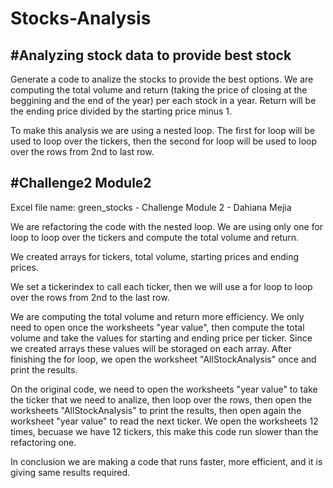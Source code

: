 # Stocks-Analysis
#Analyzing stock data to provide best stock
---
Generate a code to analize the stocks to provide the best options. We are computing the total volume and return (taking the price of closing at the beggining and the end of the year) per each stock in a year.  Return will be the ending price divided by the starting price minus 1.

To make this analysis we are using a nested loop.  The first for loop will be used to loop over the tickers, then the second for loop will be used to loop over the rows from 2nd to last row.

#Challenge2 Module2
---
Excel file name: green_stocks - Challenge Module 2 - Dahiana Mejia

We are refactoring the code with the nested loop.  We are using only one for loop to loop over the tickers and compute the total volume and return.

We created arrays for tickers, total volume, starting prices and ending prices.

We set a tickerindex to call each ticker, then we will use a for loop to loop over the rows from 2nd to the last row.

We are computing the total volume and return more efficiency.  We only need to open once the worksheets "year value", then compute the total volume and take the values for starting and ending price per ticker.  Since we created arrays these values will be storaged on each array.  After finishing the for loop, we open the worksheet "AllStockAnalysis" once and print the results.

On the original code, we need to open the worksheets "year value" to take the ticker that we need to analize, then loop over the rows, then open the worksheets "AllStockAnalysis" to print the results, then open again the worksheet "year value" to read the next ticker.  We open the worksheets 12 times, becuase we have 12 tickers, this make this code run slower than the refactoring one.

In conclusion we are making a code that runs faster, more efficient, and it is giving same results required.
